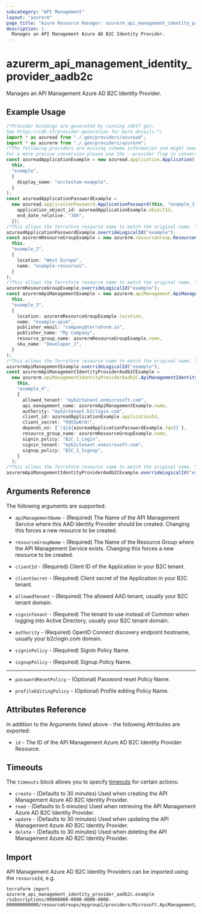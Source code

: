 ```yaml
---
subcategory: "API Management"
layout: "azurerm"
page_title: "Azure Resource Manager: azurerm_api_management_identity_provider_aadb2c"
description: |-
  Manages an API Management Azure AD B2C Identity Provider.
---
```


# azurerm\_api\_management\_identity\_provider\_aadb2c

Manages an API Management Azure AD B2C Identity Provider.

## Example Usage

```typescript
/*Provider bindings are generated by running cdktf get.
See https://cdk.tf/provider-generation for more details.*/
import * as azuread from "./.gen/providers/azuread";
import * as azurerm from "./.gen/providers/azurerm";
/*The following providers are missing schema information and might need manual adjustments to synthesize correctly: azuread, azurerm.
For a more precise conversion please use the --provider flag in convert.*/
const azureadApplicationExample = new azuread.application.Application(
  this,
  "example",
  {
    display_name: "acctestam-example",
  }
);
const azureadApplicationPasswordExample =
  new azuread.applicationPassword.ApplicationPassword(this, "example_1", {
    application_object_id: azureadApplicationExample.objectId,
    end_date_relative: "36h",
  });
/*This allows the Terraform resource name to match the original name. You can remove the call if you don't need them to match.*/
azureadApplicationPasswordExample.overrideLogicalId("example");
const azurermResourceGroupExample = new azurerm.resourceGroup.ResourceGroup(
  this,
  "example_2",
  {
    location: "West Europe",
    name: "example-resources",
  }
);
/*This allows the Terraform resource name to match the original name. You can remove the call if you don't need them to match.*/
azurermResourceGroupExample.overrideLogicalId("example");
const azurermApiManagementExample = new azurerm.apiManagement.ApiManagement(
  this,
  "example_3",
  {
    location: azurermResourceGroupExample.location,
    name: "example-apim",
    publisher_email: "company@terraform.io",
    publisher_name: "My Company",
    resource_group_name: azurermResourceGroupExample.name,
    sku_name: "Developer_1",
  }
);
/*This allows the Terraform resource name to match the original name. You can remove the call if you don't need them to match.*/
azurermApiManagementExample.overrideLogicalId("example");
const azurermApiManagementIdentityProviderAadb2CExample =
  new azurerm.apiManagementIdentityProviderAadb2C.ApiManagementIdentityProviderAadb2C(
    this,
    "example_4",
    {
      allowed_tenant: "myb2ctenant.onmicrosoft.com",
      api_management_name: azurermApiManagementExample.name,
      authority: "myb2ctenant.b2clogin.com",
      client_id: azureadApplicationExample.applicationId,
      client_secret: "P@55w0rD!",
      depends_on: [`\${${azureadApplicationPasswordExample.fqn}}`],
      resource_group_name: azurermResourceGroupExample.name,
      signin_policy: "B2C_1_Login",
      signin_tenant: "myb2ctenant.onmicrosoft.com",
      signup_policy: "B2C_1_Signup",
    }
  );
/*This allows the Terraform resource name to match the original name. You can remove the call if you don't need them to match.*/
azurermApiManagementIdentityProviderAadb2CExample.overrideLogicalId("example");

```

## Arguments Reference

The following arguments are supported:

*   `apiManagementName` - (Required) The Name of the API Management Service where this AAD Identity Provider should be created. Changing this forces a new resource to be created.

*   `resourceGroupName` - (Required) The Name of the Resource Group where the API Management Service exists. Changing this forces a new resource to be created.

*   `clientId` - (Required) Client ID of the Application in your B2C tenant.

*   `clientSecret` - (Required) Client secret of the Application in your B2C tenant.

*   `allowedTenant` - (Required) The allowed AAD tenant, usually your B2C tenant domain.

*   `signinTenant` - (Required) The tenant to use instead of Common when logging into Active Directory, usually your B2C tenant domain.

*   `authority` - (Required) OpenID Connect discovery endpoint hostname, usually your b2clogin.com domain.

*   `signinPolicy` - (Required) Signin Policy Name.

*   `signupPolicy` - (Required) Signup Policy Name.

***

*   `passwordResetPolicy` - (Optional) Password reset Policy Name.

*   `profileEditingPolicy` - (Optional) Profile editing Policy Name.

## Attributes Reference

In addition to the Arguments listed above - the following Attributes are exported:

* `id` - The ID of the API Management Azure AD B2C Identity Provider Resource.

## Timeouts

The `timeouts` block allows you to specify [timeouts](https://www.terraform.io/language/resources/syntax#operation-timeouts) for certain actions:

* `create` - (Defaults to 30 minutes) Used when creating the API Management Azure AD B2C Identity Provider.
* `read` - (Defaults to 5 minutes) Used when retrieving the API Management Azure AD B2C Identity Provider.
* `update` - (Defaults to 30 minutes) Used when updating the API Management Azure AD B2C Identity Provider.
* `delete` - (Defaults to 30 minutes) Used when deleting the API Management Azure AD B2C Identity Provider.

## Import

API Management Azure AD B2C Identity Providers can be imported using the `resourceId`, e.g.

```shell
terraform import azurerm_api_management_identity_provider_aadb2c.example /subscriptions/00000000-0000-0000-0000-000000000000/resourceGroups/mygroup1/providers/Microsoft.ApiManagement/service/service1/identityProviders/aadB2C
```

